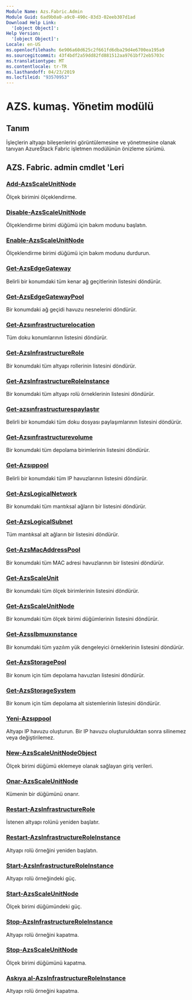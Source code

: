 ```yaml
---
Module Name: Azs.Fabric.Admin
Module Guid: 6ad9b0a0-a9c0-490c-83d3-02eeb307d1ad
Download Help Link:
  '[object Object]': 
Help Version:
  '[object Object]': 
Locale: en-US
ms.openlocfilehash: 6e906a60d625c2f661fd6dba29d4e6700ea195a9
ms.sourcegitcommit: 43f4bdf2a59dd82fd881512aa9761bf72eb5703c
ms.translationtype: MT
ms.contentlocale: tr-TR
ms.lasthandoff: 04/23/2019
ms.locfileid: "93570953"
---
```

# AZS. kumaş. Yönetim modülü
## Tanım
İşleçlerin altyapı bileşenlerini görüntülemesine ve yönetmesine olanak tanıyan AzureStack Fabric işletmen modülünün önizleme sürümü.

## AZS. Fabric. admin cmdlet 'Leri
### [Add-AzsScaleUnitNode](Add-AzsScaleUnitNode.md)
Ölçek birimini ölçeklendirme.

### [Disable-AzsScaleUnitNode](Disable-AzsScaleUnitNode.md)
Ölçeklendirme birimi düğümü için bakım modunu başlatın.

### [Enable-AzsScaleUnitNode](Enable-AzsScaleUnitNode.md)
Ölçeklendirme birimi düğümü için bakım modunu durdurun.

### [Get-AzsEdgeGateway](Get-AzsEdgeGateway.md)
Belirli bir konumdaki tüm kenar ağ geçitlerinin listesini döndürür.

### [Get-AzsEdgeGatewayPool](Get-AzsEdgeGatewayPool.md)
Bir konumdaki ağ geçidi havuzu nesnelerini döndürür.

### [Get-Azsınfrastructurelocation](Get-AzsInfrastructureLocation.md)
Tüm doku konumlarının listesini döndürür.

### [Get-AzsInfrastructureRole](Get-AzsInfrastructureRole.md)
Bir konumdaki tüm altyapı rollerinin listesini döndürür.

### [Get-AzsInfrastructureRoleInstance](Get-AzsInfrastructureRoleInstance.md)
Bir konumdaki tüm altyapı rolü örneklerinin listesini döndürür.

### [Get-azsınfrastructurespaylaştır](Get-AzsInfrastructureShare.md)
Belirli bir konumdaki tüm doku dosyası paylaşımlarının listesini döndürür.

### [Get-Azsınfrastructurevolume](Get-AzsInfrastructureVolume.md)
Bir konumdaki tüm depolama birimlerinin listesini döndürür.

### [Get-Azsıppool](Get-AzsIpPool.md)
Belirli bir konumdaki tüm IP havuzlarının listesini döndürür.

### [Get-AzsLogicalNetwork](Get-AzsLogicalNetwork.md)
Bir konumdaki tüm mantıksal ağların bir listesini döndürür.

### [Get-AzsLogicalSubnet](Get-AzsLogicalSubnet.md)
Tüm mantıksal alt ağların bir listesini döndürür.

### [Get-AzsMacAddressPool](Get-AzsMacAddressPool.md)
Bir konumdaki tüm MAC adresi havuzlarının bir listesini döndürür.

### [Get-AzsScaleUnit](Get-AzsScaleUnit.md)
Bir konumdaki tüm ölçek birimlerinin listesini döndürür.

### [Get-AzsScaleUnitNode](Get-AzsScaleUnitNode.md)
Bir konumdaki tüm ölçek birimi düğümlerinin listesini döndürür.

### [Get-Azsslbmuxınstance](Get-AzsSlbMuxInstance.md)
Bir konumdaki tüm yazılım yük dengeleyici örneklerinin listesini döndürür.

### [Get-AzsStoragePool](Get-AzsStoragePool.md)
Bir konum için tüm depolama havuzları listesini döndürür.

### [Get-AzsStorageSystem](Get-AzsStorageSystem.md)
Bir konum için tüm depolama alt sistemlerinin listesini döndürür.

### [Yeni-Azsıppool](New-AzsIpPool.md)
Altyapı IP havuzu oluşturun.
Bir IP havuzu oluşturulduktan sonra silinemez veya değiştirilemez.

### [New-AzsScaleUnitNodeObject](New-AzsScaleUnitNodeObject.md)
Ölçek birimi düğümü eklemeye olanak sağlayan giriş verileri.

### [Onar-AzsScaleUnitNode](Repair-AzsScaleUnitNode.md)
Kümenin bir düğümünü onarır.

### [Restart-AzsInfrastructureRole](Restart-AzsInfrastructureRole.md)
İstenen altyapı rolünü yeniden başlatır.

### [Restart-AzsInfrastructureRoleInstance](Restart-AzsInfrastructureRoleInstance.md)
Altyapı rolü örneğini yeniden başlatın.

### [Start-AzsInfrastructureRoleInstance](Start-AzsInfrastructureRoleInstance.md)
Altyapı rolü örneğindeki güç.

### [Start-AzsScaleUnitNode](Start-AzsScaleUnitNode.md)
Ölçek birimi düğümündeki güç.

### [Stop-AzsInfrastructureRoleInstance](Stop-AzsInfrastructureRoleInstance.md)
Altyapı rolü örneğini kapatma.

### [Stop-AzsScaleUnitNode](Stop-AzsScaleUnitNode.md)
Ölçek birimi düğümünü kapatma.

### [Askıya al-AzsInfrastructureRoleInstance](Suspend-AzsInfrastructureRoleInstance.md)
Altyapı rolü örneğini kapatma.

